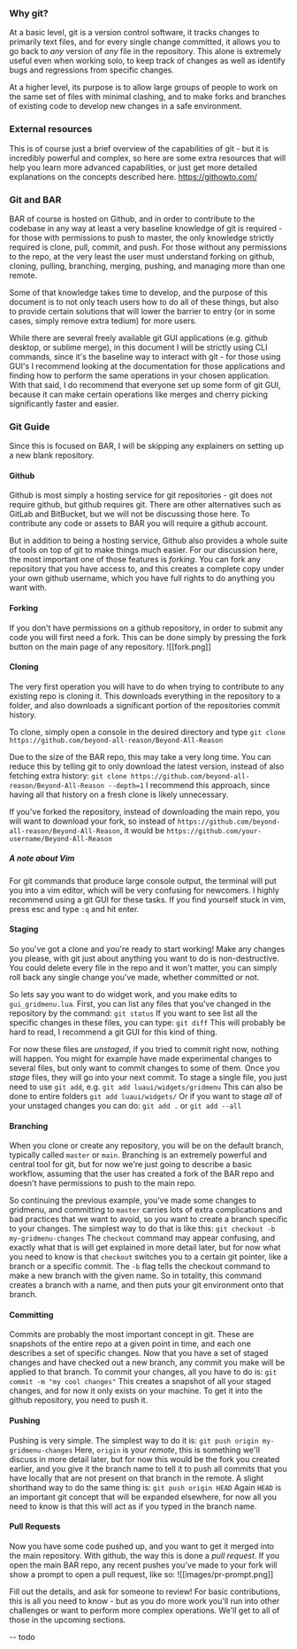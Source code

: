 ### Why git?
At a basic level, git is a version control software, it tracks changes to primarily text files, and for every single change committed, it allows you to go back to *any* version of *any* file in the repository. This alone is extremely useful even when working solo, to keep track of changes as well as identify bugs and regressions from specific changes.

At a higher level, its purpose is to allow large groups of people to work on the same set of files with minimal clashing, and to make forks and branches of existing code to develop new changes in a safe environment.

### External resources
This is of course just a brief overview of the capabilities of git - but it is incredibly powerful and complex, so here are some extra resources that will help you learn more advanced capabilities, or just get more detailed explanations on the concepts described here.
https://githowto.com/

### Git and BAR
BAR of course is hosted on Github, and in order to contribute to the codebase in any way at least a very baseline knowledge of git is required - for those with permissions to push to master, the only knowledge strictly required is clone, pull, commit, and push. For those without any permissions to the repo, at the very least the user must understand forking on github, cloning, pulling, branching, merging, pushing, and managing more than one remote.

Some of that knowledge takes time to develop, and the purpose of this document is to not only teach users how to do all of these things, but also to provide certain solutions that will lower the barrier to entry (or in some cases, simply remove extra tedium) for more users.

While there are several freely available git GUI applications (e.g. github desktop, or sublime merge), in this document I will be strictly using CLI commands, since it's the baseline way to interact with git - for those using GUI's I recommend looking at the documentation for those applications and finding how to perform the same operations in your chosen application. With that said, I do recommend that everyone set up some form of git GUI, because it can make certain operations like merges and cherry picking significantly faster and easier.

### Git Guide
Since this is focused on BAR, I will be skipping any explainers on setting up a new blank repository.

#### Github
Github is most simply a hosting service for git repositories - git does not require github, but github requires git. There are other alternatives such as GitLab and BitBucket, but we will not be discussing those here. To contribute any code or assets to BAR you will require a github account.

But in addition to being a hosting service, Github also provides a whole suite of tools on top of git to make things much easier. For our discussion here, the most important one of those features is *forking*. You can fork any repository that you have access to, and this creates a complete copy under your own github username, which you have full rights to do anything you want with.

#### Forking
If you don't have permissions on a github repository, in order to submit any code you will first need a fork. This can be done simply by pressing the fork button on the main page of any repository.
![[fork.png]]
#### Cloning
The very first operation you will have to do when trying to contribute to any existing repo is cloning it. This downloads everything in the repository to a folder, and also downloads a significant portion of the repositories commit history.

To clone, simply open a console in the desired directory and type
`git clone https://github.com/beyond-all-reason/Beyond-All-Reason`

Due to the size of the BAR repo, this may take a very long time. You can reduce this by telling git to only download the latest version, instead of also fetching extra history:
`git clone https://github.com/beyond-all-reason/Beyond-All-Reason --depth=1`
I recommend this approach, since having all that history on a fresh clone is likely unnecessary.

If you've forked the repository, instead of downloading the main repo, you will want to download your fork, so instead of `https://github.com/beyond-all-reason/Beyond-All-Reason`, it would be `https://github.com/your-username/Beyond-All-Reason`

##### A note about Vim
For git commands that produce large console output, the terminal will put you into a vim editor, which will be very confusing for newcomers. I highly recommend using a git GUI for these tasks. If you find yourself stuck in vim, press esc and type `:q` and hit enter.

#### Staging
So you've got a clone and you're ready to start working! Make any changes you please, with git just about anything you want to do is non-destructive. You could delete every file in the repo and it won't matter, you can simply roll back any single change you've made, whether committed or not.

So lets say you want to do widget work, and you make edits to `gui_gridmenu.lua`. First, you can list any files that you've changed in the repository by the command:
`git status`
If you want to see list all the specific changes in these files, you can type:
`git diff`
This will probably be hard to read, I recommend a git GUI for this kind of thing.

For now these files are *unstaged*, if you tried to commit right now, nothing will happen. You might for example have made experimental changes to several files, but only want to commit changes to some of them. Once you *stage* files, they will go into your next commit. To stage a single file, you just need to use `git add`, e.g.
`git add luaui/widgets/gridmenu`
This can also be done to entire folders
`git add luaui/widgets/`
Or if you want to stage *all* of your unstaged changes you can do:
`git add .`
or
`git add --all`

#### Branching
When you clone or create any repository, you will be on the default branch, typically called `master` or `main`. Branching is an extremely powerful and central tool for git, but for now we're just going to describe a basic workflow, assuming that the user has created a fork of the BAR repo and doesn't have permissions to push to the main repo.

So continuing the previous example, you've made some changes to gridmenu, and committing to `master` carries lots of extra complications and bad practices that we want to avoid, so you want to create a branch specific to your changes. The simplest way to do that is like this:
`git checkout -b my-gridmenu-changes`
The `checkout` command may appear confusing, and exactly what that is will get explained in more detail later, but for now what you need to know is that `checkout` switches you to a certain git pointer, like a branch or a specific commit. The `-b` flag tells the checkout command to make a new branch with the given name. So in totality, this command creates a branch with a name, and then puts your git environment onto that branch.

#### Committing
Commits are probably the most important concept in git. These are snapshots of the entire repo at a given point in time, and each one describes a set of specific changes. Now that you have a set of staged changes and have checked out a new branch, any commit you make will be applied to that branch. To commit your changes, all you have to do is:
`git commit -m "my cool changes"`
This creates a snapshot of all your staged changes, and for now it only exists on your machine. To get it into the github repository, you need to push it.

#### Pushing
Pushing is very simple. The simplest way to do it is:
`git push origin my-gridmenu-changes`
Here, `origin` is your *remote*, this is something we'll discuss in more detail later, but for now this would be the fork you created earlier, and you give it the branch name to tell it to push all commits that you have locally that are not present on that branch in the remote. A slight shorthand way to do the same thing is:
`git push origin HEAD`
Again `HEAD` is an important git concept that will be expanded elsewhere, for now all you need to know is that this will act as if you typed in the branch name.

#### Pull Requests
Now you have some code pushed up, and you want to get it merged into the main repository. With github, the way this is done a *pull request*. If you open the main BAR repo, any recent pushes you've made to your fork will show a prompt to open a pull request, like so:
![[images/pr-prompt.png]]

Fill out the details, and ask for someone to review! For basic contributions, this is all you need to know - but as you do more work you'll run into other challenges or want to perform more complex operations. We'll get to all of those in the upcoming sections.

-- todo